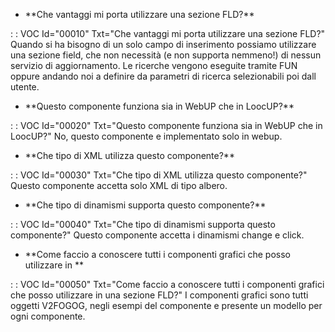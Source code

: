 - \*\*Che vantaggi mi porta utilizzare una sezione FLD?\*\*

 :  : VOC Id="00010" Txt="Che vantaggi mi porta utilizzare una sezione FLD?"
Quando si ha bisogno di un solo campo di inserimento possiamo utilizzare una sezione field, che non necessità (e non supporta nemmeno!) di nessun servizio di aggiornamento. Le ricerche vengono eseguite tramite FUN oppure andando noi a definire da parametri di ricerca selezionabili poi dall utente.

- \*\*Questo componente funziona sia in WebUP che in LoocUP?\*\*

 :  : VOC Id="00020" Txt="Questo componente funziona sia in WebUP che in LoocUP?"
No, questo componente e implementato solo in webup.

- \*\*Che tipo di XML utilizza questo componente?\*\*

 :  : VOC Id="00030" Txt="Che tipo di XML utilizza questo componente?"
Questo componente accetta solo XML di tipo albero.

- \*\*Che tipo di dinamismi supporta questo componente?\*\*

 :  : VOC Id="00040" Txt="Che tipo di dinamismi supporta questo componente?"
Questo componente accetta i dinamismi change e click.

- \*\*Come faccio a conoscere tutti i componenti grafici che posso utilizzare in \*\*

 :  : VOC Id="00050" Txt="Come faccio a conoscere tutti i componenti grafici che posso utilizzare in una sezione FLD?"
I componenti grafici sono tutti oggetti V2FOGOG, negli esempi del componente e presente un modello per ogni componente.
